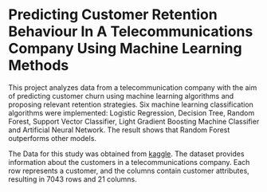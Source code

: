 # Predicting Customer Retention Behaviour In A Telecommunications Company Using Machine Learning Methods

This project analyzes data from a telecommunication company with the aim of predicting customer churn using machine learning algorithms and proposing relevant retention strategies. Six machine learning classification algorithms were implemented: Logistic Regression, Decision Tree, Random Forest, Support Vector Classifier, Light Gradient Boosting Machine Classifier and Artificial Neural Network. The result shows that Random Forest outperforms other models.

The Data for this study was obtained from [kaggle](https://www.kaggle.com/datasets/blastchar/telco-customer-churn). The dataset provides information about the customers in a telecommunications company. Each row represents a customer, and the columns contain customer attributes, resulting in 7043 rows and 21 columns.
